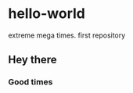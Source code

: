 # hello-world
extreme mega times. first repository
<html>
  <head>
  </head>
  <body>
    <h2>Hey there</h2>
    <h3>Good times</h3>
  </body>
</html>

